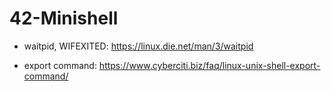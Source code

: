 # 42-Minishell


- waitpid, WIFEXITED: https://linux.die.net/man/3/waitpid

- export command: https://www.cyberciti.biz/faq/linux-unix-shell-export-command/
